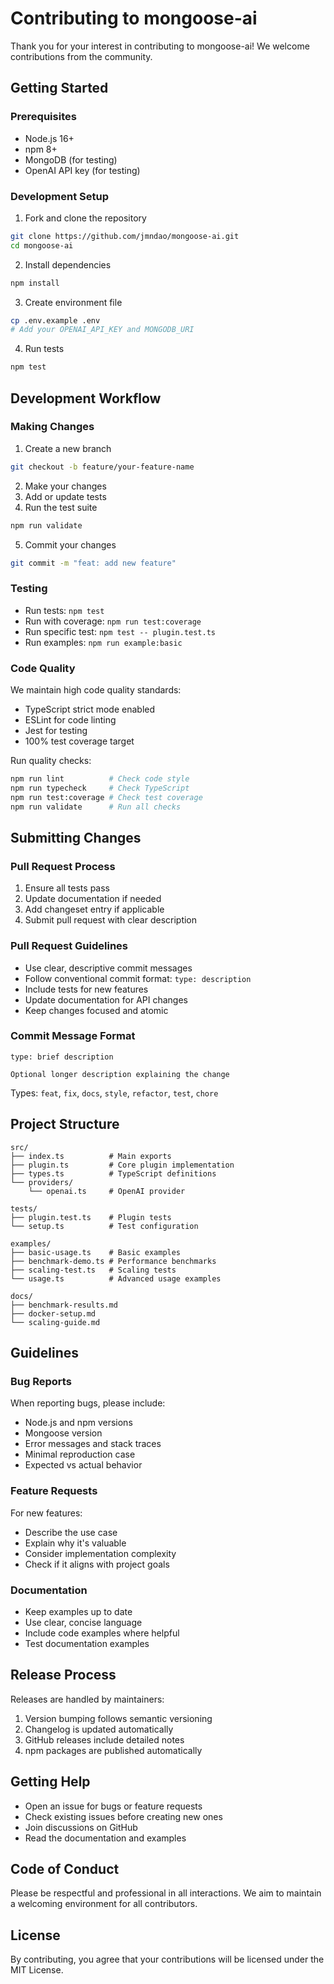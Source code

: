 # Contributing to mongoose-ai

Thank you for your interest in contributing to mongoose-ai! We welcome contributions from the community.

## Getting Started

### Prerequisites

- Node.js 16+
- npm 8+
- MongoDB (for testing)
- OpenAI API key (for testing)

### Development Setup

1. Fork and clone the repository

```bash
git clone https://github.com/jmndao/mongoose-ai.git
cd mongoose-ai
```

2. Install dependencies

```bash
npm install
```

3. Create environment file

```bash
cp .env.example .env
# Add your OPENAI_API_KEY and MONGODB_URI
```

4. Run tests

```bash
npm test
```

## Development Workflow

### Making Changes

1. Create a new branch

```bash
git checkout -b feature/your-feature-name
```

2. Make your changes
3. Add or update tests
4. Run the test suite

```bash
npm run validate
```

5. Commit your changes

```bash
git commit -m "feat: add new feature"
```

### Testing

- Run tests: `npm test`
- Run with coverage: `npm run test:coverage`
- Run specific test: `npm test -- plugin.test.ts`
- Run examples: `npm run example:basic`

### Code Quality

We maintain high code quality standards:

- TypeScript strict mode enabled
- ESLint for code linting
- Jest for testing
- 100% test coverage target

Run quality checks:

```bash
npm run lint          # Check code style
npm run typecheck     # Check TypeScript
npm run test:coverage # Check test coverage
npm run validate      # Run all checks
```

## Submitting Changes

### Pull Request Process

1. Ensure all tests pass
2. Update documentation if needed
3. Add changeset entry if applicable
4. Submit pull request with clear description

### Pull Request Guidelines

- Use clear, descriptive commit messages
- Follow conventional commit format: `type: description`
- Include tests for new features
- Update documentation for API changes
- Keep changes focused and atomic

### Commit Message Format

```
type: brief description

Optional longer description explaining the change
```

Types: `feat`, `fix`, `docs`, `style`, `refactor`, `test`, `chore`

## Project Structure

```
src/
├── index.ts          # Main exports
├── plugin.ts         # Core plugin implementation
├── types.ts          # TypeScript definitions
└── providers/
    └── openai.ts     # OpenAI provider

tests/
├── plugin.test.ts    # Plugin tests
└── setup.ts          # Test configuration

examples/
├── basic-usage.ts    # Basic examples
├── benchmark-demo.ts # Performance benchmarks
├── scaling-test.ts   # Scaling tests
└── usage.ts          # Advanced usage examples

docs/
├── benchmark-results.md
├── docker-setup.md
└── scaling-guide.md
```

## Guidelines

### Bug Reports

When reporting bugs, please include:

- Node.js and npm versions
- Mongoose version
- Error messages and stack traces
- Minimal reproduction case
- Expected vs actual behavior

### Feature Requests

For new features:

- Describe the use case
- Explain why it's valuable
- Consider implementation complexity
- Check if it aligns with project goals

### Documentation

- Keep examples up to date
- Use clear, concise language
- Include code examples where helpful
- Test documentation examples

## Release Process

Releases are handled by maintainers:

1. Version bumping follows semantic versioning
2. Changelog is updated automatically
3. GitHub releases include detailed notes
4. npm packages are published automatically

## Getting Help

- Open an issue for bugs or feature requests
- Check existing issues before creating new ones
- Join discussions on GitHub
- Read the documentation and examples

## Code of Conduct

Please be respectful and professional in all interactions. We aim to maintain a welcoming environment for all contributors.

## License

By contributing, you agree that your contributions will be licensed under the MIT License.
